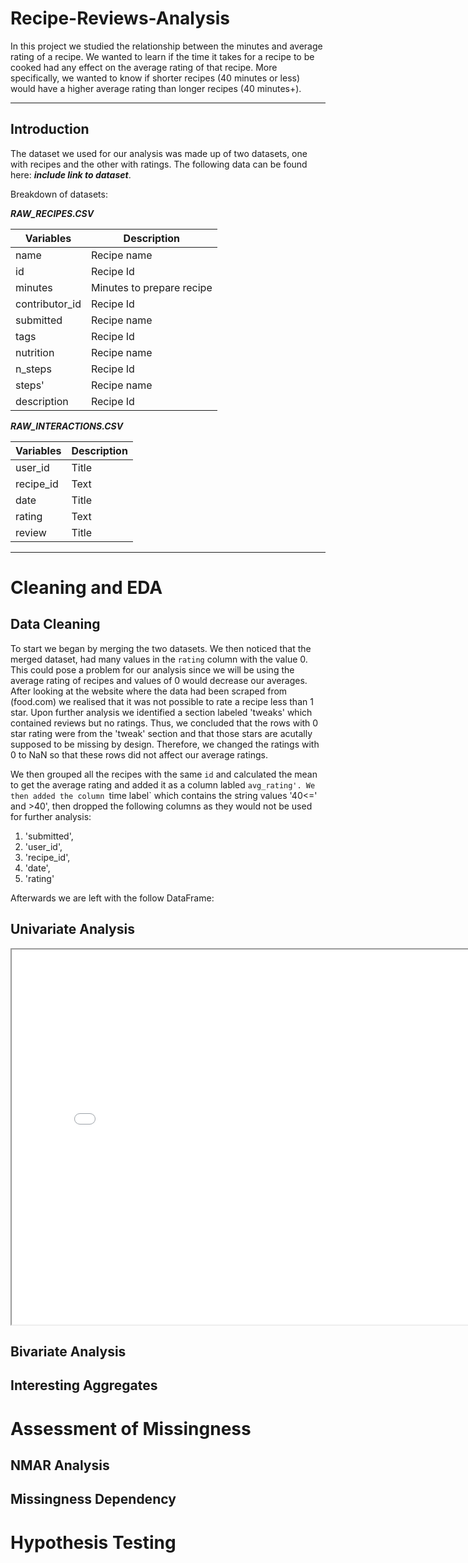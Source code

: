 # Recipe-Reviews-Analysis
In this project we studied the relationship between the minutes and average rating of a recipe. We wanted to learn if the time it takes for a recipe to be cooked had any effect on the average rating of that recipe. More specifically, we wanted to know if shorter recipes (40 minutes or less) would have a higher average rating than longer recipes (40 minutes+). 

---
## Introduction 
The dataset we used for our analysis was made up of two datasets, one with recipes and the other with ratings. The following data can be found here: ***include link to dataset***. 

Breakdown of datasets:

***RAW_RECIPES.CSV***
  
| Variables | Description |
| ----------- | ----------- |
| name | Recipe name |
| id | Recipe Id |
| minutes | Minutes to prepare recipe |
|contributor_id | Recipe Id |
| submitted | Recipe name |
| tags | Recipe Id |
| nutrition | Recipe name |
| n_steps | Recipe Id |
| steps' | Recipe name |
| description | Recipe Id |

 ***RAW_INTERACTIONS.CSV***
  
| Variables | Description |
| ----------- | ----------- |
| user_id | Title |
| recipe_id | Text |
| date | Title |
| rating | Text |
| review | Title |

-------

# Cleaning and EDA 
  
## Data Cleaning
To start we began by merging the two datasets. We then noticed that the merged dataset, had many values in the `rating` column with the value 0. This could pose a problem for our analysis since we will be using the average rating of recipes and values of 0 would decrease our averages. After looking at the website where the data had been scraped from (food.com) we realised that it was not possible to rate a recipe less than 1 star. Upon further analysis we identified a section labeled 'tweaks' which contained reviews but no ratings. Thus, we concluded that the rows with 0 star rating were from the 'tweak' section and that those stars are acutally supposed to be missing by design. Therefore, we changed the ratings with 0 to NaN so that these rows did not affect our average ratings. 

We then grouped all the recipes with the same `id` and calculated the mean to get the average rating and added it as a column labled `avg_rating'. We then added the column `time label` which contains the string values '40<=' and >40', then dropped the following columns as they would not be used for further analysis:
1. 'submitted',
2. 'user_id',
3. 'recipe_id',
4. 'date',
5. 'rating' 


Afterwards we are left with the follow DataFrame:

## Univariate Analysis

<iframe src="data_viz/avgRating_hist.html" width=800 height=600 frameBorder=1></iframe> 

## Bivariate Analysis

## Interesting Aggregates

# Assessment of Missingness 

## NMAR Analysis

## Missingness Dependency

# Hypothesis Testing

